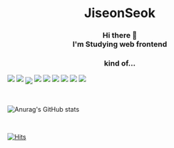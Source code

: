 <h1 align="center">JiseonSeok</h1>


<h3 align="center"> 
  Hi there 👋 <br/>
I'm Studying web frontend<br/>
           </h3>
<h3 align="center"> kind of... </h3>

<img display="inline" src="https://img.shields.io/badge/javascript-F7DF1E?style=for-the-badge&logo=javascript&logoColor=000"/>
<img display="inline" src="https://img.shields.io/badge/React-61DAFB?style=for-the-badge&logo=React&logoColor=000"/>
<img align="center" src="https://img.shields.io/badge/Sass-CC6699?style=for-the-badge&logo=Sass&logoColor=fff"/>
<img src="https://img.shields.io/badge/HTML5-E34F26?style=for-the-badge&logo=HTML5&logoColor=fff"/>
<img src="https://img.shields.io/badge/CSS3-1572B6?style=for-the-badge&logo=CSS3&logoColor=fff"/>
<img src="https://img.shields.io/badge/Firebase-FFCA28?style=for-the-badge&logo=Firebase&logoColor=000"/>
<img src="https://img.shields.io/badge/Redux-764ABC?style=for-the-badge&logo=Redux&logoColor=fff"/>
<img src="https://img.shields.io/badge/Redux Toolkit-764ABC?style=for-the-badge&logo=Redux&logoColor=fff"/>
<img src="https://img.shields.io/badge/AWS-232F3E?style=for-the-badge&logo=amazon aws&logoColor=fff"/>





<br/><br/>
![Anurag's GitHub stats](https://github-readme-stats.vercel.app/api?username=sunysty&show_icons=true&theme=radical)

<br/>

[![Hits](https://hits.seeyoufarm.com/api/count/incr/badge.svg?url=https%3A%2F%2Fgithub.com%2Fsunysty&count_bg=%2379C83D&title_bg=%23555555&icon=&icon_color=%23E7E7E7&title=hits&edge_flat=false)](https://hits.seeyoufarm.com)  

<br/><br/>


<!--
**sunysty/sunysty** is a ✨ _special_ ✨ repository because its `README.md` (this file) appears on your GitHub profile.

Here are some ideas to get you started:

- 🔭 I’m currently working on ...
- 🌱 I’m currently learning ...
- 👯 I’m looking to collaborate on ...
- 🤔 I’m looking for help with ...
- 💬 Ask me about ...
- 📫 How to reach me: ...
- 😄 Pronouns: ...
- ⚡ Fun fact: ...
-->
